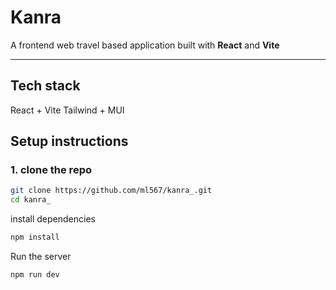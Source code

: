 # Kanra

A frontend web travel based application built with **React** and **Vite** 

---
## Tech stack

React + Vite
Tailwind + MUI

## Setup instructions

### 1. clone the repo

```bash
git clone https://github.com/ml567/kanra_.git
cd kanra_
```
install dependencies

```bash
npm install
```

Run the server
```bash
npm run dev